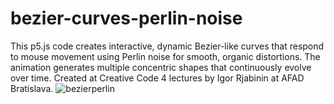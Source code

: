 # bezier-curves-perlin-noise
This p5.js code creates interactive, dynamic Bezier-like curves that respond to mouse movement using Perlin noise for smooth, organic distortions. The animation generates multiple concentric shapes that continuously evolve over time. Created at Creative Code 4 lectures by Igor Rjabinin at AFAD Bratislava.
![bezierperlin](https://github.com/user-attachments/assets/3898b05b-07b1-4c57-8827-6f9816df8eb8)
